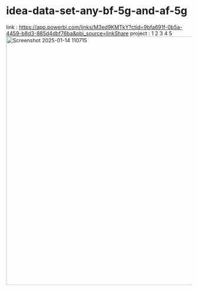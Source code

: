 # idea-data-set-any-bf-5g-and-af-5g
link : https://app.powerbi.com/links/M3ed9KMTkY?ctid=9bfa691f-0b5a-4459-b8d3-885d4dbf76ba&pbi_source=linkShare
project : 1
2
3
4
5
<img width="676" alt="Screenshot 2025-01-14 110715" src="https://github.com/user-attachments/assets/2ca044e5-4f76-4cc9-9a49-f8886236c718" />
